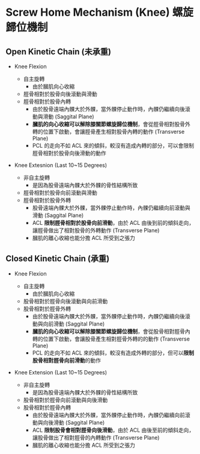 # Screw Home Mechanism (Knee) 螺旋歸位機制

## Open Kinetic Chain (未承重)
* Knee Flexion
    * 自主旋轉
        * 由於膕肌向心收縮
	* 脛骨相對於股骨向後滾動與滑動
	* 脛骨相對於股骨內轉
		* 由於股骨遠端內髁大於外髁，當外髁停止動作時，內髁仍繼續向後滾動與滑動 (Saggital Plane)
		* **膕肌的向心收縮可以解除膝關節螺旋歸位機制**，會從脛骨相對股骨外轉的位置下啟動，會讓脛骨產生相對股骨內轉的動作 (Transverse Plane)
		* PCL 的走向不如 ACL 來的傾斜，較沒有造成內轉的部分，可以會限制脛骨相對於股骨向後滑動的動作  

* Knee Extesnion (Last 10~15 Degrees)
    * 非自主旋轉
        * 是因為股骨遠端內髁大於外髁的骨性結構所致
	* 脛骨相對於股骨向前滾動與滑動
	* 脛骨相對於股骨外轉
		* 股骨遠端內髁大於外髁，當外髁停止動作時，內髁仍繼續向前滾動與滑動 (Saggital Plane)
		* ACL **限制脛骨相對於股骨向前滑動**，由於 ACL 由後到前的傾斜走向，讓脛骨做出了相對股骨的外轉動作 (Transverse Plane)
		* 膕肌的離心收縮也能分擔 ACL 所受到之張力  

## Closed Kinetic Chain (承重)
* Knee Flexion
    * 自主旋轉
        * 由於膕肌向心收縮
	* 股骨相對於脛骨向後滾動與向前滑動
	* 股骨相對於脛骨外轉
		* 由於股骨遠端內髁大於外髁，當外髁停止動作時，內髁仍繼續向後滾動與向前滑動 (Saggital Plane)
		* **膕肌的向心收縮可以解除膝關節螺旋歸位機制**，會從股骨相對脛骨內轉的位置下啟動，會讓股骨產生相對脛骨外轉的的動作 (Transverse Plane)
		* PCL 的走向不如 ACL 來的傾斜，較沒有造成外轉的部分，但可以**限制股骨相對脛骨向前滑動**的動作  

* Knee Extension (Last 10~15 Degrees)
    * 非自主旋轉
        * 是因為股骨遠端內髁大於外髁的骨性結構所致
	* 股骨相對於脛骨向前滾動與向後滑動
	* 股骨相對於脛骨內轉
		* 由於股骨遠端內髁大於外髁，當外髁停止動作時，內髁仍繼續向前滾動與向後滑動 (Saggital Plane)
		* ACL **限制股骨會相對脛骨向後滑動**，由於 ACL 由後至前的傾斜走向，讓股骨做出了相對脛骨的內轉動作 (Transverse Plane)
		* 膕肌的離心收縮也能分擔 ACL 所受到之張力  